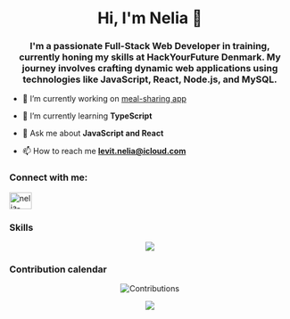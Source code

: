 <h1 align="center">Hi, I'm Nelia 👋</h1>
<h3 align="center">I'm a passionate Full-Stack Web Developer in training, currently honing my skills at HackYourFuture Denmark. My journey involves crafting dynamic web applications using technologies like JavaScript, React, Node.js, and MySQL.</h3>

- 🔭 I’m currently working on [meal-sharing app](https://meal-sharing-ulm8.onrender.com/)

- 🌱 I’m currently learning **TypeScript**

- 💬 Ask me about **JavaScript and React**

- 📫 How to reach me **levit.nelia@icloud.com**

<h3 align="left">Connect with me:</h3>
<p align="left">
<a href="https://linkedin.com/in/nelia-levit-03144a234/" target="blank"><img align="center" src="https://raw.githubusercontent.com/rahuldkjain/github-profile-readme-generator/master/src/images/icons/Social/linked-in-alt.svg" alt="nelia-levit-03144a234/" height="30" width="40" /></a>
</p>

### Skills
<p align="center">
  <a href="https://skillicons.dev">
    <img src="https://skillicons.dev/icons?i=react,js,html,css,mysql,nodejs,postman,git,github,docker,vscode"/>
  </a>
</p>

### Contribution calendar
<div align="center">
  <img src="https://ssr-contributions-svg.vercel.app/_/Nelia11?chart=3dbar&format=svg" alt="Contributions" />
</div>

<p align="center">
    <a href="LINK TO: WHEN CLICKED">
      <img src="https://www.codewars.com/users/NeliaL/badges/large"/>
    </a>
</p>

<!--
**Nelia11/Nelia11** is a ✨ _special_ ✨ repository because its `README.md` (this file) appears on your GitHub profile.
CatsJuice:  &weeks=30
Here are some ideas to get you started:

- 🔭 I’m currently working on ...
- 🌱 I’m currently learning ...
- 👯 I’m looking to collaborate on ...
- 🤔 I’m looking for help with ...
- 💬 Ask me about ...
- 📫 How to reach me: ...
- 😄 Pronouns: ...
- ⚡ Fun fact: ...
-->
